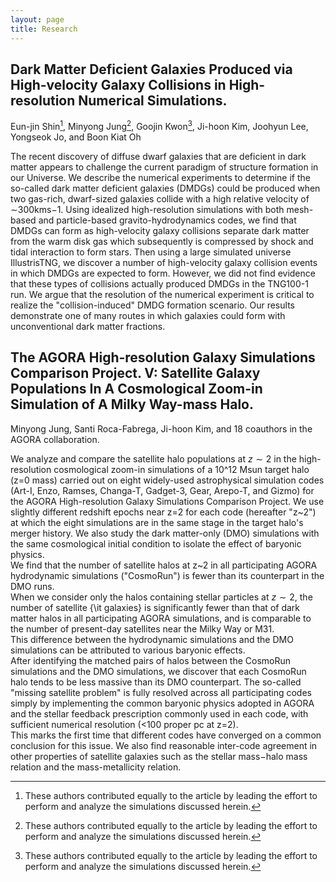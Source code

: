 ```yaml
---
layout: page
title: Research
---
```


Dark Matter Deficient Galaxies Produced via High-velocity Galaxy Collisions in High-resolution Numerical Simulations.
-------------
Eun-jin Shin[^1], Minyong Jung[^1], Goojin Kwon[^1], Ji-hoon Kim, Joohyun Lee, Yongseok Jo, and Boon Kiat Oh
 
The recent discovery of diffuse dwarf galaxies that are deficient in dark matter appears to challenge the current paradigm of structure formation in our Universe. We describe the numerical experiments to determine if the so-called dark matter deficient galaxies (DMDGs) could be produced when two gas-rich, dwarf-sized galaxies collide with a high relative velocity of ∼300kms−1. Using idealized high-resolution simulations with both mesh-based and particle-based gravito-hydrodynamics codes, we find that DMDGs can form as high-velocity galaxy collisions separate dark matter from the warm disk gas which subsequently is compressed by shock and tidal interaction to form stars. Then using a large simulated universe IllustrisTNG, we discover a number of high-velocity galaxy collision events in which DMDGs are expected to form. However, we did not find evidence that these types of collisions actually produced DMDGs in the TNG100-1 run. We argue that the resolution of the numerical experiment is critical to realize the "collision-induced" DMDG formation scenario. Our results demonstrate one of many routes in which galaxies could form with unconventional dark matter fractions.



The AGORA High-resolution Galaxy Simulations Comparison Project. V: Satellite Galaxy Populations In A Cosmological Zoom-in Simulation of A Milky Way-mass Halo. 
-------------
Minyong Jung, Santi Roca-Fabrega, Ji-hoon Kim, and 18 coauthors in the AGORA collaboration.

We analyze and compare the satellite halo populations at $z\sim2$ in the high-resolution cosmological zoom-in simulations of a 10^12 Msun target halo (z=0 mass) carried out on eight widely-used astrophysical simulation codes (Art-I, Enzo, Ramses, Changa-T, Gadget-3, Gear, Arepo-T, and Gizmo) for the AGORA High-resolution Galaxy Simulations Comparison Project. 
We use slightly different redshift epochs near z=2 for each code (hereafter "z~2") at which the eight simulations are in the same stage in the target halo's merger history.
We also study the dark matter-only (DMO) simulations with the same cosmological initial condition to isolate the effect of baryonic physics.   
We find that the number of satellite halos at z~2 in all participating AGORA hydrodynamic simulations ("CosmoRun") is fewer than its counterpart in the DMO runs.  
When we consider only the halos containing stellar particles at $z\sim2$, the number of satellite {\it galaxies} is significantly fewer than that of dark matter halos in all participating AGORA simulations, and is comparable to the number of present-day satellites near the Milky Way or M31.  
This difference between the hydrodynamic simulations and the DMO simulations can be attributed to various baryonic effects.  
After identifying the matched pairs of halos between the CosmoRun simulations and the DMO simulations, we discover that each CosmoRun halo tends to be less massive than its DMO counterpart. 
The so-called "missing satellite problem" is fully resolved across all participating codes simply by implementing the common baryonic physics adopted in AGORA and the stellar feedback prescription commonly used in each code, with sufficient numerical resolution (<100 proper pc at z=2).  
This marks the first time that different codes have converged on a common conclusion for this issue. 
We also find reasonable inter-code agreement in other properties of satellite galaxies such as the stellar mass$-$halo mass relation and the mass-metallicity relation.  


[^1]: These authors contributed equally to the article by leading the effort to perform and analyze the simulations discussed herein.




